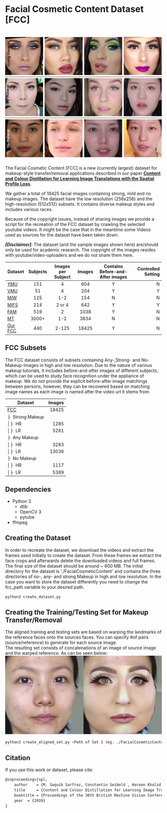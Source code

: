 # Facial Cosmetic Content Dataset [FCC]


![dataset](./sampleimages/dataset_samples.png)
=====
The Facial Cosmetic Content [FCC] is a new (currently largest) dataset for makeup-style transfer/removal applications described in our paper [**Content and Colour Distillation for Learning Image Translations with the Spatial Profile Loss**](https://arxiv.org/pdf/1908.00274.pdf).

We gather a total of 18425 facial images containing strong, mild and no makeup images.  The dataset have the low resolution (256x256) and the high-resolution (512x512) subsets. It contains diverse makeup styles and includes various
races.

Because of the copyright issues, instead of sharing images we provide a script for the recreation of the FCC dataset by crawling the selected youtube videos. It might be the case that in the meantime some Videos used as sources for the dataset have been taken down. 

***[Disclaimer]***: The dataset (and the sample images shown here) are/should only be used for academic research. The copyright of the images resides with youtube/video-uploaders and we do not share them here.

| Dataset        | Subjects |Images per Subject | Images| Contains Before-and-After images            | Controlled Setting  |
| ------------- |:-------------:|:-------------:|:-------------:|:-------------:| -----:|
| [YMU](https://ieeexplore.ieee.org/document/6374605)      | 151 | 4 | 604|Y|N
| [VMU](https://ieeexplore.ieee.org/document/6374605)      | 51      |   4 | 204|Y|Y
| [MIW](https://ieeexplore.ieee.org/abstract/document/6612994) | 125      |    1-2 | 154|N|N
| [MIFS](https://ieeexplore.ieee.org/abstract/document/7947686) | 214      |    2 or 4 | 642|Y|Y
| [FAM](https://ieeexplore.ieee.org/document/6638073) | 519      |    2 | 1038|Y|N
| [MT](https://dl.acm.org/citation.cfm?id=3240618) | 3000+      |    1-2 | 3834|N|N
| [Our FCC](https://arxiv.org/pdf/1908.00274.pdf)| 440      |    2-125 | 18425|Y|N

## FCC Subsets

The FCC dataset consists of subsets containing Any-,Strong- and No-Makeup-Images in high and low resolution. 
 Due to the nature of various makeup tutorials, it includes before-and-after images of different subjects, which can be used to study face recognition under the appliance of makeup.
 We do not provide the explicit before-after image matchings between persons, however, they can be recovered based on matching image names as each image is named after the video url it stems from.
 
| Dataset   |   Images| 
| ------------- | -----:|
| [FCC](https://arxiv.org/pdf/1908.00274.pdf) |   18425  |
| &boxvr;&nbsp;  Strong Makeup ||
|&boxv;&boxvr;&nbsp; HR    |  1285  | 
|  &boxv;&boxvr;&nbsp;  LR |  5281  | 
|   &boxvr;&nbsp; Any Makeup ||
| &boxv;&boxvr;&nbsp; HR   |  3283  | 
|&boxv;&boxvr;&nbsp;  LR|  13036  |  
| &boxvr;&nbsp; No Makeup ||
 | &boxv;&boxvr;&nbsp; HR  |  1117  | 
| &boxv;&boxvr;&nbsp; LR |  5389  | 



## Dependencies
+ Python 3 
   * dlib
   * OpenCV 3 
   * pytube
+ ffmpeg

## Creating the Dataset
In order to recreate the dataset, we download the videos and extract the frames used initially to create the dataset. From these frames we extract the face crops and afterwards delete the downloaded videos and full frames. The final size of the dataset should be around ~ 600 MB. The initial directory for the dataset is './FacialCosmeticContent' and contains the three directories of no-, any- and strong Makeup in high and low resolution. In the case you want to store the dataset differently you need to change the fcc_path variable to your desired path.

```bash
python3 create_dataset.py
```

## Creating the Training/Testing Set for Makeup Transfer/Removal
The aligned training and testing sets are based on warping the landmarks of the reference faces onto the sources faces. 
You can specify #of pairs (source/reference) to generate for each source image.  
The resulting set consists of concatenations of an image of source image and the warped reference. As can be seen below:  
![dataset example](./sampleimages/img1.jpg)

```bash
python3 create_aligned_set.py <Path of Set 1 (eg. ./FacialCosmeticContent/LR/AnyMakeup)> <Path of Set 2 (eg. ./FacialCosmeticContent/LR/NoMakeup)> <Desired Output Path> <number of pairs assigned to one face of Set 1> <desired Image Size> 
```


## Citation
If you use this work or dataset, please cite:
```latex
@inproceedings{spl,
    author    = {M. Saquib Sarfraz, Constantin Seibold , Haroon Khalid and Rainer Stiefelhagen}, 
    title     = {Content and Colour Distillation for Learning Image Translations with the Spatial Profile Loss}, 
    booktitle = {Proceedings of the 30th British Machine Vision Conference (BMVC)},
    year  = {2019}
}

```

